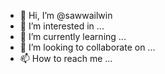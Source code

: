 - 👋 Hi, I’m @sawwailwin
- 👀 I’m interested in ...
- 🌱 I’m currently learning ...
- 💞️ I’m looking to collaborate on ...
- 📫 How to reach me ...

<!---
sawwailwin/sawwailwin is a ✨ special ✨ repository because its `README.md` (this file) appears on your GitHub profile.
You can click the Preview link to take a look at your changes.
--->
